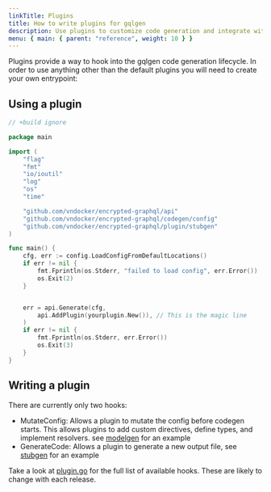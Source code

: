 ```yaml
---
linkTitle: Plugins
title: How to write plugins for gqlgen
description: Use plugins to customize code generation and integrate with other libraries
menu: { main: { parent: "reference", weight: 10 } }
---
```


Plugins provide a way to hook into the gqlgen code generation lifecycle. In order to use anything other than the
default plugins you will need to create your own entrypoint:

## Using a plugin

```go
// +build ignore

package main

import (
	"flag"
	"fmt"
	"io/ioutil"
	"log"
	"os"
	"time"

	"github.com/vndocker/encrypted-graphql/api"
	"github.com/vndocker/encrypted-graphql/codegen/config"
	"github.com/vndocker/encrypted-graphql/plugin/stubgen"
)

func main() {
	cfg, err := config.LoadConfigFromDefaultLocations()
	if err != nil {
		fmt.Fprintln(os.Stderr, "failed to load config", err.Error())
		os.Exit(2)
	}


	err = api.Generate(cfg,
		api.AddPlugin(yourplugin.New()), // This is the magic line
	)
	if err != nil {
		fmt.Fprintln(os.Stderr, err.Error())
		os.Exit(3)
	}
}

```

## Writing a plugin

There are currently only two hooks:

- MutateConfig: Allows a plugin to mutate the config before codegen starts. This allows plugins to add
  custom directives, define types, and implement resolvers. see
  [modelgen](https://github.com/vndocker/encrypted-graphql/tree/master/plugin/modelgen) for an example
- GenerateCode: Allows a plugin to generate a new output file, see
  [stubgen](https://github.com/vndocker/encrypted-graphql/tree/master/plugin/stubgen) for an example

Take a look at [plugin.go](https://github.com/vndocker/encrypted-graphql/blob/master/plugin/plugin.go) for the full list of
available hooks. These are likely to change with each release.
